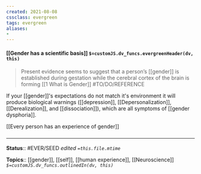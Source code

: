 ```yaml
---
created: 2021-08-08
cssclass: evergreen
tags: evergreen
aliases:
- 
---
```


#### [[Gender has a scientific basis]] `$=customJS.dv_funcs.evergreenHeader(dv, this)`

> Present evidence seems to suggest that a person’s [[gender]] is established during gestation while the cerebral cortex of the brain is forming
[[1 What is Gender]] #TO/DO/REFERENCE 

If your [[gender]]'s expectations do not match it's environment it will produce biological warnings ([[depression]], [[Depersonalization]], [[Derealization]], and [[dissociation]]), which are all symptoms of [[gender dysphoria]].

[[Every person has an experience of gender]]

### <hr class="footnote"/>

**Status**:: #EVER/SEED
*edited `=this.file.mtime`*

**Topics**:: [[gender]], [[self]], [[human experience]], [[Neuroscience]]
*`$=customJS.dv_funcs.outlinedIn(dv, this)`*

